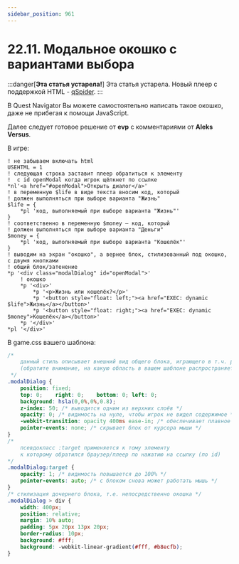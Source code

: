 ```yaml
---
sidebar_position: 961
---
```


# 22.11. Модальное окошко с вариантами выбора
<!-- [:faq_22_11] -->

:::danger[**Эта статья устарела!**]
Эта статья устарела. Новый плеер с поддержкой HTML - [qSpider](../../articles/04_qspider_0004).
:::

В Quest Navigator Вы можете самостоятельно написать такое окошко, даже не прибегая к помощи JavaScript.

Далее следует готовое решение от **evp** с комментариями от **Aleks Versus**.

В игре:
```qsp
! не забываем включать html
USEHTML = 1
! следующая строка заставит плеер обратиться к элементу
!  с id openModal когда игрок щёлкнет по ссылке
*nl'<a href="#openModal">Открыть диалог</a>'
! в переменную $life в виде текста вносим код, который
! должен выполняться при выборе варианта "Жизнь"
$life = { 
	*pl 'код, выполняемый при выборе варианта "Жизнь"'
}
! соответственно в переменную $money — код, который
! должен выполняться при выборе варианта "Деньги"
$money = { 
	*pl 'код, выполняемый при выборе варианта "Кошелёк"'
} 
! выводим на экран "окошко", а вернее блок, стилизованный под окошко, с двумя кнопками
! общий блок/затенение
*p '<div class="modalDialog" id="openModal">'
	! окошко
	*p '<div>' 
		*p '<p>Жизнь или кошелёк?</p>' 
		*p '<button style="float: left;"><a href="EXEC: dynamic $life">Жизнь</a></button>' 
		*p '<button style="float: right;"><a href="EXEC: dynamic $money">Кошелёк</a></button>' 
	*p '</div>' 
*pl '</div>'
```
В game.css вашего шаблона:
```css
/*
	данный стиль описывает внешний вид общего блока, играющего в т.ч. роль затенения
	(обратите внимание, на какую область в вашем шаблоне распространяется затенение)
 */
.modalDialog { 
	position: fixed; 
	top: 0;    right: 0;    bottom: 0; left: 0; 
	background: hsla(0,0%,0%,0.8); 
	z-index: 50; /* выводится одним из верхних слоёв */
	opacity: 0; /* видимость на нуле, чтобы игрок не видел содержимое */
	-webkit-transition: opacity 400ms ease-in; /* обеспечивает плавное появление */
	pointer-events: none; /* скрывает блок от курсора мыши */
} 
/* 
	псевдокласс :target применяется к тому элементу
	к которому обратился браузер/плеер по нажатию на ссылку (по id)
*/
.modalDialog:target { 
	opacity: 1; /* видимость повышается до 100% */
	pointer-events: auto; /* с блоком снова может работать мышь */
} 
/* стилизация дочернего блока, т.е. непосредственно окошка */
.modalDialog > div { 
	width: 400px; 
	position: relative; 
	margin: 10% auto; 
	padding: 5px 20px 13px 20px; 
	border-radius: 10px; 
	background: #fff; 
	background: -webkit-linear-gradient(#fff, #b8ecfb); 
}
```
